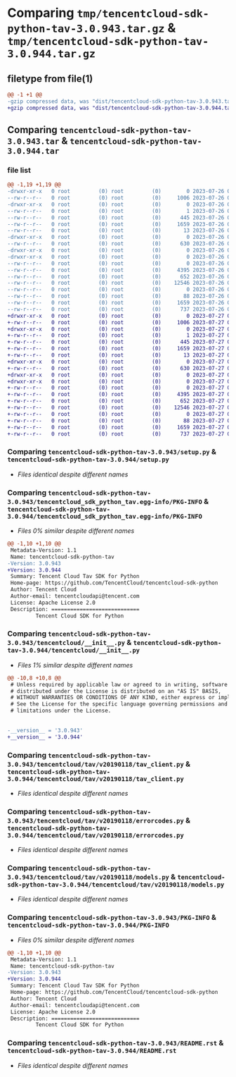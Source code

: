 # Comparing `tmp/tencentcloud-sdk-python-tav-3.0.943.tar.gz` & `tmp/tencentcloud-sdk-python-tav-3.0.944.tar.gz`

## filetype from file(1)

```diff
@@ -1 +1 @@
-gzip compressed data, was "dist/tencentcloud-sdk-python-tav-3.0.943.tar", last modified: Wed Jul 26 00:44:25 2023, max compression
+gzip compressed data, was "dist/tencentcloud-sdk-python-tav-3.0.944.tar", last modified: Thu Jul 27 02:23:24 2023, max compression
```

## Comparing `tencentcloud-sdk-python-tav-3.0.943.tar` & `tencentcloud-sdk-python-tav-3.0.944.tar`

### file list

```diff
@@ -1,19 +1,19 @@
-drwxr-xr-x   0 root         (0) root         (0)        0 2023-07-26 00:44:25.000000 tencentcloud-sdk-python-tav-3.0.943/
--rw-r--r--   0 root         (0) root         (0)     1006 2023-07-26 00:44:25.000000 tencentcloud-sdk-python-tav-3.0.943/setup.py
-drwxr-xr-x   0 root         (0) root         (0)        0 2023-07-26 00:44:25.000000 tencentcloud-sdk-python-tav-3.0.943/tencentcloud_sdk_python_tav.egg-info/
--rw-r--r--   0 root         (0) root         (0)        1 2023-07-26 00:44:25.000000 tencentcloud-sdk-python-tav-3.0.943/tencentcloud_sdk_python_tav.egg-info/dependency_links.txt
--rw-r--r--   0 root         (0) root         (0)      445 2023-07-26 00:44:25.000000 tencentcloud-sdk-python-tav-3.0.943/tencentcloud_sdk_python_tav.egg-info/SOURCES.txt
--rw-r--r--   0 root         (0) root         (0)     1659 2023-07-26 00:44:25.000000 tencentcloud-sdk-python-tav-3.0.943/tencentcloud_sdk_python_tav.egg-info/PKG-INFO
--rw-r--r--   0 root         (0) root         (0)       13 2023-07-26 00:44:25.000000 tencentcloud-sdk-python-tav-3.0.943/tencentcloud_sdk_python_tav.egg-info/top_level.txt
-drwxr-xr-x   0 root         (0) root         (0)        0 2023-07-26 00:44:25.000000 tencentcloud-sdk-python-tav-3.0.943/tencentcloud/
--rw-r--r--   0 root         (0) root         (0)      630 2023-07-26 00:44:25.000000 tencentcloud-sdk-python-tav-3.0.943/tencentcloud/__init__.py
-drwxr-xr-x   0 root         (0) root         (0)        0 2023-07-26 00:44:25.000000 tencentcloud-sdk-python-tav-3.0.943/tencentcloud/tav/
-drwxr-xr-x   0 root         (0) root         (0)        0 2023-07-26 00:44:25.000000 tencentcloud-sdk-python-tav-3.0.943/tencentcloud/tav/v20190118/
--rw-r--r--   0 root         (0) root         (0)        0 2023-07-26 00:44:25.000000 tencentcloud-sdk-python-tav-3.0.943/tencentcloud/tav/v20190118/__init__.py
--rw-r--r--   0 root         (0) root         (0)     4395 2023-07-26 00:44:25.000000 tencentcloud-sdk-python-tav-3.0.943/tencentcloud/tav/v20190118/tav_client.py
--rw-r--r--   0 root         (0) root         (0)      652 2023-07-26 00:44:25.000000 tencentcloud-sdk-python-tav-3.0.943/tencentcloud/tav/v20190118/errorcodes.py
--rw-r--r--   0 root         (0) root         (0)    12546 2023-07-26 00:44:25.000000 tencentcloud-sdk-python-tav-3.0.943/tencentcloud/tav/v20190118/models.py
--rw-r--r--   0 root         (0) root         (0)        0 2023-07-26 00:44:25.000000 tencentcloud-sdk-python-tav-3.0.943/tencentcloud/tav/__init__.py
--rw-r--r--   0 root         (0) root         (0)       88 2023-07-26 00:44:25.000000 tencentcloud-sdk-python-tav-3.0.943/setup.cfg
--rw-r--r--   0 root         (0) root         (0)     1659 2023-07-26 00:44:25.000000 tencentcloud-sdk-python-tav-3.0.943/PKG-INFO
--rw-r--r--   0 root         (0) root         (0)      737 2023-07-26 00:44:25.000000 tencentcloud-sdk-python-tav-3.0.943/README.rst
+drwxr-xr-x   0 root         (0) root         (0)        0 2023-07-27 02:23:24.000000 tencentcloud-sdk-python-tav-3.0.944/
+-rw-r--r--   0 root         (0) root         (0)     1006 2023-07-27 02:23:24.000000 tencentcloud-sdk-python-tav-3.0.944/setup.py
+drwxr-xr-x   0 root         (0) root         (0)        0 2023-07-27 02:23:24.000000 tencentcloud-sdk-python-tav-3.0.944/tencentcloud_sdk_python_tav.egg-info/
+-rw-r--r--   0 root         (0) root         (0)        1 2023-07-27 02:23:24.000000 tencentcloud-sdk-python-tav-3.0.944/tencentcloud_sdk_python_tav.egg-info/dependency_links.txt
+-rw-r--r--   0 root         (0) root         (0)      445 2023-07-27 02:23:24.000000 tencentcloud-sdk-python-tav-3.0.944/tencentcloud_sdk_python_tav.egg-info/SOURCES.txt
+-rw-r--r--   0 root         (0) root         (0)     1659 2023-07-27 02:23:24.000000 tencentcloud-sdk-python-tav-3.0.944/tencentcloud_sdk_python_tav.egg-info/PKG-INFO
+-rw-r--r--   0 root         (0) root         (0)       13 2023-07-27 02:23:24.000000 tencentcloud-sdk-python-tav-3.0.944/tencentcloud_sdk_python_tav.egg-info/top_level.txt
+drwxr-xr-x   0 root         (0) root         (0)        0 2023-07-27 02:23:24.000000 tencentcloud-sdk-python-tav-3.0.944/tencentcloud/
+-rw-r--r--   0 root         (0) root         (0)      630 2023-07-27 02:23:24.000000 tencentcloud-sdk-python-tav-3.0.944/tencentcloud/__init__.py
+drwxr-xr-x   0 root         (0) root         (0)        0 2023-07-27 02:23:24.000000 tencentcloud-sdk-python-tav-3.0.944/tencentcloud/tav/
+drwxr-xr-x   0 root         (0) root         (0)        0 2023-07-27 02:23:24.000000 tencentcloud-sdk-python-tav-3.0.944/tencentcloud/tav/v20190118/
+-rw-r--r--   0 root         (0) root         (0)        0 2023-07-27 02:23:24.000000 tencentcloud-sdk-python-tav-3.0.944/tencentcloud/tav/v20190118/__init__.py
+-rw-r--r--   0 root         (0) root         (0)     4395 2023-07-27 02:23:24.000000 tencentcloud-sdk-python-tav-3.0.944/tencentcloud/tav/v20190118/tav_client.py
+-rw-r--r--   0 root         (0) root         (0)      652 2023-07-27 02:23:24.000000 tencentcloud-sdk-python-tav-3.0.944/tencentcloud/tav/v20190118/errorcodes.py
+-rw-r--r--   0 root         (0) root         (0)    12546 2023-07-27 02:23:24.000000 tencentcloud-sdk-python-tav-3.0.944/tencentcloud/tav/v20190118/models.py
+-rw-r--r--   0 root         (0) root         (0)        0 2023-07-27 02:23:24.000000 tencentcloud-sdk-python-tav-3.0.944/tencentcloud/tav/__init__.py
+-rw-r--r--   0 root         (0) root         (0)       88 2023-07-27 02:23:24.000000 tencentcloud-sdk-python-tav-3.0.944/setup.cfg
+-rw-r--r--   0 root         (0) root         (0)     1659 2023-07-27 02:23:24.000000 tencentcloud-sdk-python-tav-3.0.944/PKG-INFO
+-rw-r--r--   0 root         (0) root         (0)      737 2023-07-27 02:23:24.000000 tencentcloud-sdk-python-tav-3.0.944/README.rst
```

### Comparing `tencentcloud-sdk-python-tav-3.0.943/setup.py` & `tencentcloud-sdk-python-tav-3.0.944/setup.py`

 * *Files identical despite different names*

### Comparing `tencentcloud-sdk-python-tav-3.0.943/tencentcloud_sdk_python_tav.egg-info/PKG-INFO` & `tencentcloud-sdk-python-tav-3.0.944/tencentcloud_sdk_python_tav.egg-info/PKG-INFO`

 * *Files 0% similar despite different names*

```diff
@@ -1,10 +1,10 @@
 Metadata-Version: 1.1
 Name: tencentcloud-sdk-python-tav
-Version: 3.0.943
+Version: 3.0.944
 Summary: Tencent Cloud Tav SDK for Python
 Home-page: https://github.com/TencentCloud/tencentcloud-sdk-python
 Author: Tencent Cloud
 Author-email: tencentcloudapi@tencent.com
 License: Apache License 2.0
 Description: ============================
         Tencent Cloud SDK for Python
```

### Comparing `tencentcloud-sdk-python-tav-3.0.943/tencentcloud/__init__.py` & `tencentcloud-sdk-python-tav-3.0.944/tencentcloud/__init__.py`

 * *Files 1% similar despite different names*

```diff
@@ -10,8 +10,8 @@
 # Unless required by applicable law or agreed to in writing, software
 # distributed under the License is distributed on an "AS IS" BASIS,
 # WITHOUT WARRANTIES OR CONDITIONS OF ANY KIND, either express or implied.
 # See the License for the specific language governing permissions and
 # limitations under the License.
 
 
-__version__ = '3.0.943'
+__version__ = '3.0.944'
```

### Comparing `tencentcloud-sdk-python-tav-3.0.943/tencentcloud/tav/v20190118/tav_client.py` & `tencentcloud-sdk-python-tav-3.0.944/tencentcloud/tav/v20190118/tav_client.py`

 * *Files identical despite different names*

### Comparing `tencentcloud-sdk-python-tav-3.0.943/tencentcloud/tav/v20190118/errorcodes.py` & `tencentcloud-sdk-python-tav-3.0.944/tencentcloud/tav/v20190118/errorcodes.py`

 * *Files identical despite different names*

### Comparing `tencentcloud-sdk-python-tav-3.0.943/tencentcloud/tav/v20190118/models.py` & `tencentcloud-sdk-python-tav-3.0.944/tencentcloud/tav/v20190118/models.py`

 * *Files identical despite different names*

### Comparing `tencentcloud-sdk-python-tav-3.0.943/PKG-INFO` & `tencentcloud-sdk-python-tav-3.0.944/PKG-INFO`

 * *Files 0% similar despite different names*

```diff
@@ -1,10 +1,10 @@
 Metadata-Version: 1.1
 Name: tencentcloud-sdk-python-tav
-Version: 3.0.943
+Version: 3.0.944
 Summary: Tencent Cloud Tav SDK for Python
 Home-page: https://github.com/TencentCloud/tencentcloud-sdk-python
 Author: Tencent Cloud
 Author-email: tencentcloudapi@tencent.com
 License: Apache License 2.0
 Description: ============================
         Tencent Cloud SDK for Python
```

### Comparing `tencentcloud-sdk-python-tav-3.0.943/README.rst` & `tencentcloud-sdk-python-tav-3.0.944/README.rst`

 * *Files identical despite different names*

